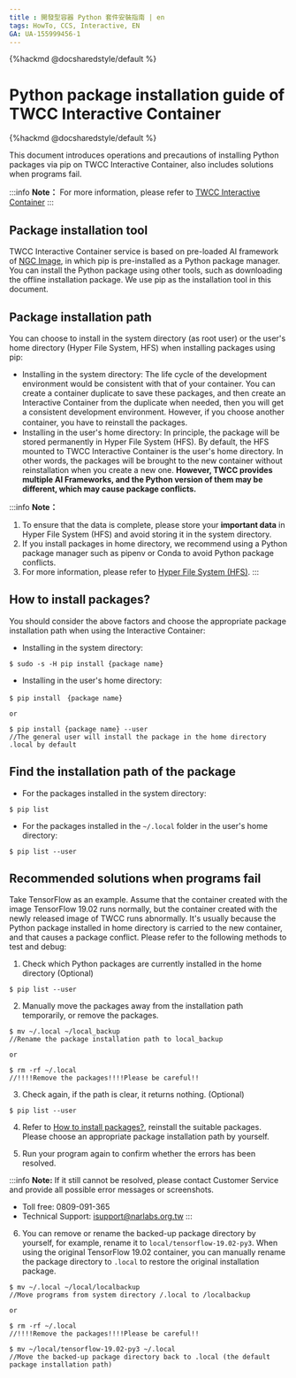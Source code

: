 ```yaml
---
title : 開發型容器 Python 套件安裝指南 | en
tags: HowTo, CCS, Interactive, EN
GA: UA-155999456-1
---
```


{%hackmd @docsharedstyle/default %}

# Python package installation guide of TWCC Interactive Container


{%hackmd @docsharedstyle/default %}

This document introduces operations and precautions of installing Python packages via pip on TWCC Interactive Container, also includes solutions when programs fail.


:::info
<i class="fa fa-paperclip fa-20" aria-hidden="true"></i> **Note：** For more information, please refer to [TWCC Interactive Container](https://www.twcc.ai/doc?page=container) 
:::

## Package installation tool

TWCC Interactive Container service is based on pre-loaded AI framework of [NGC Image](https://docs.nvidia.com/deeplearning/frameworks/support-matrix/index.html), in which pip is pre-installed as a Python package manager. You can install the Python package using other tools, such as downloading the offline installation package. We use pip as the installation tool in this document.


## Package installation path

You can choose to install in the system directory (as root user) or the user's home directory (Hyper File System, HFS) when installing packages using pip:

- Installing in the system directory: The life cycle of the development environment would be consistent with that of your container. You can create a container duplicate to save these packages, and then create an Interactive Container from the duplicate when needed, then you will get a consistent development environment. However, if you choose another container, you have to reinstall the packages.
　　
- Installing in the user's home directory: In principle, the package will be stored permanently in Hyper File System (HFS). By default, the HFS mounted to TWCC Interactive Container is the user's home directory. In other words, the packages will be brought to the new container without reinstallation when you create a new one. **However, TWCC provides multiple AI Frameworks, and the Python version of them may be different, which may cause package conflicts.**

:::info
<i class="fa fa-paperclip fa-20" aria-hidden="true"></i> **Note：** 
1. To ensure that the data is complete, please store your **important data** in Hyper File System (HFS) and avoid storing it in the system directory.
2. If you install packages in home directory, we recommend using a Python package manager such as pipenv or Conda to avoid Python package conflicts.
3. For more information, please refer to [Hyper File System (HFS)](https://www.twcc.ai/doc?page=hfs).
:::

## How to install packages?
 
You should consider the above factors and choose the appropriate package installation path when using the Interactive Container:


- Installing in the system directory:

```bash=
$ sudo -s -H pip install {package name}
```
 
- Installing in the user's home directory:

```bash=
$ pip install　{package name} 
    
or
    
$ pip install {package name} --user
//The general user will install the package in the home directory .local by default
```


## Find the installation path of the package

- For the packages installed in the system directory:

```bash=
$ pip list
```

- For the packages installed in the `~/.local` folder in the user's home directory:

```bash=
$ pip list --user
```

## Recommended solutions when programs fail

Take TensorFlow as an example. Assume that the container created with the image TensorFlow 19.02 runs normally, but the container created with the newly released image of TWCC runs abnormally. It's usually because the Python package installed in home directory is carried to the new container, and that causes a package conflict. Please refer to the following methods to test and debug:

1. Check which Python packages are currently installed in the home directory (Optional)

```bash=
$ pip list --user
```
  
2. Manually move the packages away from the installation path temporarily, or remove the packages.

```bash=
$ mv ~/.local ~/local_backup
//Rename the package installation path to local_backup 

or

$ rm -rf ~/.local  
//!!!!Remove the packages!!!!Please be careful!!
```
 
3. Check again, if the path is clear, it returns nothing. (Optional)

```bash=
$ pip list --user
```

4. Refer to [How to install packages?](##How-to-install-packages?), reinstall the suitable packages. Please choose an appropriate package installation path by yourself.

5. Run your program again to confirm whether the errors has been resolved.

:::info
<i class="fa fa-paperclip fa-20" aria-hidden="true"></i> **Note:** If it still cannot be resolved, please contact Customer Service and provide all possible error messages or screenshots.
- Toll free: 0809-091-365
- Technical Support: isupport@narlabs.org.tw
:::


6. You can remove or rename the backed-up package directory by yourself, for example, rename it to `local/tensorflow-19.02-py3`. When using the original TensorFlow 19.02 container, you can manually rename the package directory to `.local` to restore the original installation package.


```bash=
$ mv ~/.local ~/local/localbackup
//Move programs from system directory /.local to /localbackup

or 

$ rm -rf ~/.local  
//!!!!Remove the packages!!!!Please be careful!!
```

```bash=
$ mv ~/local/tensorflow-19.02-py3 ~/.local
//Move the backed-up package directory back to .local (the default package installation path)
```
